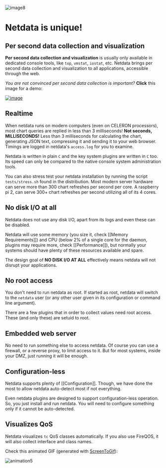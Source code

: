 ![image8](https://cloud.githubusercontent.com/assets/2662304/14253735/536f4580-fa95-11e5-9f7b-99112b31a5d7.gif)

# Netdata is unique!

## Per second data collection and visualization

**Per second data collection and visualization** is usually only available in dedicated console tools, like `top`, `vmstat`, `iostat`, etc. Netdata brings per second data collection and visualization to all applications, accessible through the web.

*You are not convinced per second data collection is important?*
**Click** this image for a demo:

[![image](https://cloud.githubusercontent.com/assets/2662304/12373555/abd56f04-bc85-11e5-9fa1-10aa3a4b648b.png)](http://netdata.firehol.org/demo2.html)

## Realtime

When netdata runs on modern computers (even on CELERON processors), most chart queries are replied in less than 3 milliseconds! **Not seconds, MILLISECONDS!** Less than 3 milliseconds for calculating the chart, generating JSON text, compressing it and sending it to your web browser. Timings are logged in netdata's `access.log` for you to examine.

Netdata is written in plain `C` and the key system plugins are written in `C` too. Its speed can only be compared to the native console system administration tools.

You can also stress test your netdata installation by running the script `tests/stress.sh` found in the distribution. Most modern server hardware can serve more than 300 chart refreshes per second per core. A raspberry pi 2, can serve 300+ chart refreshes per second utilizing all of its 4 cores.

## No disk I/O at all

Netdata does not use any disk I/O, apart from its logs and even these can be disabled.

Netdata will use some memory (you size it, check [[Memory Requirements]]) and CPU (below 2% of a single core for the daemon, plugins may require more, check [[Performance]]), but normally your systems should have plenty of these resources available and spare.

The design goal of **NO DISK I/O AT ALL** effectively means netdata will not disrupt your applications.

## No root access

You don't need to run netdata as root. If started as root, netdata will switch to the `netdata` user (or any other user given in its configuration or command line argument).

There are a few plugins that in order to collect values need root access. These (and only these) are setuid to root.

## Embedded web server

No need to run something else to access netdata. Of course you can use a firewall, or a reverse proxy, to limit access to it. But for most systems, inside your DMZ, just running it will be enough.

## Configuration-less

Netdata supports plenty of [[Configuration]]. Though, we have done the most to allow netdata auto-detect most if not everything.

Even netdata plugins are designed to support configuration-less operation. So, you just install and run netdata. You will need to configure something only if it cannot be auto-detected.

## Visualizes QoS

Netdata visualizes `tc` QoS classes automatically. If you also use FireQOS, it will also collect interface and class names.

Check this animated GIF (generated with [ScreenToGif](https://github.com/NickeManarin/ScreenToGif)):

![animation5](https://cloud.githubusercontent.com/assets/2662304/12373715/0da509d8-bc8b-11e5-85cf-39d5234bf976.gif)


